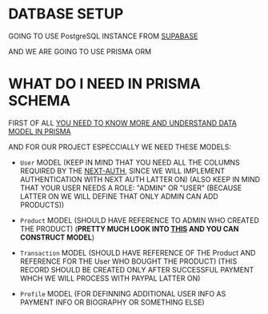 # DATBASE SETUP

GOING TO USE PostgreSQL INSTANCE FROM [SUPABASE](https://supabase.io/)

AND WE ARE GOING TO USE PRISMA ORM

# WHAT DO I NEED IN PRISMA SCHEMA

FIRST OF ALL [YOU NEED TO KNOW MORE AND UNDERSTAND DATA MODEL IN PRISMA](https://www.prisma.io/docs/concepts/components/prisma-schema/data-model)

AND FOR OUR PROJECT ESPECCIALLY WE NEED THESE MODELS:

- `User` MODEL (KEEP IN MIND THAT YOU NEED ALL THE COLUMNS REQUIRED BY THE [NEXT-AUTH](https://next-auth.js.org/adapters/prisma#setup), SINCE WE WILL IMPLEMENT AUTHENTICATION WITH NEXT AUTH LATTER ON) (ALSO KEEP IN MIND THAT YOUR USER NEEDS A ROLE: "ADMIN" OR "USER" (BECAUSE LATTER ON WE WILL DEFINE THAT ONLY ADMIN CAN ADD PRODUCTS))

- `Product` MODEL (SHOULD HAVE REFERENCE TO ADMIN WHO CREATED THE PRODUCT) (**PRETTY MUCH LOOK INTO [THIS](dummy/products.ts) AND YOU CAN CONSTRUCT MODEL**)

- `Transaction` MODEL (SHOULD HAVE REFERENCE OF THE Product AND REFERENCE FOR THE User WHO BOUGHT THE PRODUCT) (THIS RECORD SHOULD BE CREATED ONLY AFTER SUCCESSFUL PAYMENT WHCH WE WILL PROCESS WITH PAYPAL LATTER ON)

- `Profile` MODEL (FOR DEFINNING ADDITIONAL USER INFO AS PAYMENT INFO OR BIOGRAPHY OR SOMETHING ELSE)